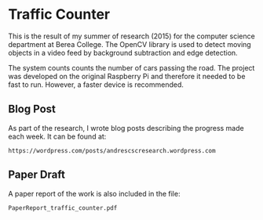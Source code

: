 # Traffic Counter

This is the result of my summer of research (2015) for the computer science department at
Berea College. The OpenCV library is used to detect moving objects in a video feed by background
subtraction and edge detection. 

The system counts counts the number of cars passing the road. The project was developed on
the original Raspberry Pi and therefore it needed to be fast to run. However, a faster device
is recommended.

## Blog Post

As part of the research, I wrote blog posts describing the progress made each week. It can be found
at:

```
https://wordpress.com/posts/andrescscresearch.wordpress.com
```

## Paper Draft

A paper report of the work is also included in the file:

```
PaperReport_traffic_counter.pdf
```
